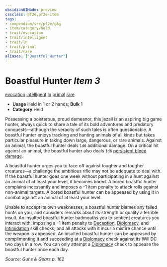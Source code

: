 ```yaml
---
obsidianUIMode: preview
cssclass: pf2e,pf2e-item
tags:
- compendium/src/pf2e/g&g
- item/category/held
- trait/evocation
- trait/intelligent
- trait/ln
- trait/primal
- trait/rare
aliases: ["Boastful Hunter"]
---
```

# Boastful Hunter *Item 3*  
[evocation](rules/traits/evocation.md "Evocation School Trait")  [intelligent](rules/traits/intelligent-gmg.md "Intelligent Item Trait")  [ln](rules/traits/ln-b1.md "Lawful Neutral Alignment Trait")  [primal](rules/traits/primal.md "Primal Tradition Trait")  [rare](rules/traits/rare.md "Rare Rarity Trait")  

- **Usage** Held in 1 or 2 hands; **Bulk** 1
- **Category** Held

Possessing a boisterous, proud demeanor, this jezail is an aspiring big game hunter, always quick to share a tale of its bold adventures and predatory conquests—although the veracity of such tales is often questionable. A boastful hunter enjoys tracking and hunting animals of all kinds but takes particular pleasure in taking down large, dangerous, or rare animals. Against an animal, the boastful hunter deals `1d6` additional damage. On a critical hit against an animal, the boastful hunter also deals `1d6` [persistent bleed damage](rules/conditions.md#Persistent%20Damage).

A boastful hunter urges you to face off against tougher and tougher creatures—a challenge the ambitious rifle may not be adequate to deal with. If the boastful hunter goes one week without participating in a hunt against an animal of at least your level, it becomes bored. A bored boastful hunter complains incessantly and imposes a –1 item penalty to attack rolls against non-animal targets. A bored boastful hunter can be appeased by using it in combat against an animal of at least your level.

Unable to accept its own weaknesses, a boastful hunter blames any failed hunts on you, and considers remarks about its strength or quality a terrible insult. An insulted boastful hunter badmouths you to sentient creatures you interact with, imposing a –1 item penalty to [Deception](compendium/skills.md#Deception), [Diplomacy](compendium/skills.md#Diplomacy), and [Intimidation](compendium/skills.md#Intimidation) skill checks, and all attacks with it incur a misfire chance until the weapon is appeased. An insulted boastful hunter can be appeased by complimenting it and succeeding at a [Diplomacy](compendium/skills.md#Diplomacy) check against its Will DC two days in a row. You can only attempt a [Diplomacy](compendium/skills.md#Diplomacy) check to appease the boastful hunter once each day.

*Source: Guns & Gears p. 162*